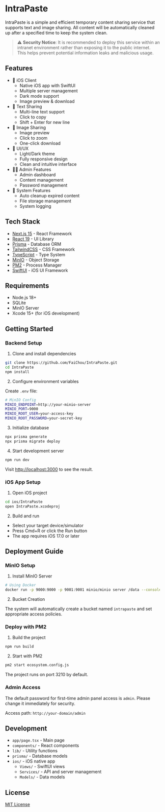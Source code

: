 # IntraPaste

IntraPaste is a simple and efficient temporary content sharing service that supports text and image sharing. All content will be automatically cleaned up after a specified time to keep the system clean.

> ⚠️ **Security Notice**: It is recommended to deploy this service within an intranet environment rather than exposing it to the public internet. This helps prevent potential information leaks and malicious usage.

## Features

- 📱 iOS Client
  - Native iOS app with SwiftUI
  - Multiple server management
  - Dark mode support
  - Image preview & download
- 📝 Text Sharing
  - Multi-line text support
  - Click to copy
  - Shift + Enter for new line
- 📸 Image Sharing
  - Image preview
  - Click to zoom
  - One-click download
- 🎨 UI/UX
  - Light/Dark theme
  - Fully responsive design
  - Clean and intuitive interface
- 👨‍💼 Admin Features
  - Admin dashboard
  - Content management
  - Password management
- 🧹 System Features
  - Auto cleanup expired content
  - File storage management
  - System logging

## Tech Stack

- [Next.js 15](https://nextjs.org/) - React Framework
- [React 19](https://react.dev/) - UI Library
- [Prisma](https://www.prisma.io/) - Database ORM
- [TailwindCSS](https://tailwindcss.com/) - CSS Framework
- [TypeScript](https://www.typescriptlang.org/) - Type System
- [MinIO](https://min.io/) - Object Storage
- [PM2](https://pm2.keymetrics.io/) - Process Manager
- [SwiftUI](https://developer.apple.com/xcode/swiftui/) - iOS UI Framework

## Requirements

- Node.js 18+
- SQLite
- MinIO Server
- Xcode 15+ (for iOS development)

## Getting Started

### Backend Setup

1. Clone and install dependencies

```bash
git clone https://github.com/FaiChou/IntraPaste.git
cd IntraPaste
npm install
```

2. Configure environment variables

Create `.env` file:

```bash
# MinIO Config
MINIO_ENDPOINT=http://your-minio-server
MINIO_PORT=9000
MINIO_ROOT_USER=your-access-key
MINIO_ROOT_PASSWORD=your-secret-key
```

3. Initialize database

```bash
npx prisma generate
npx prisma migrate deploy
```

4. Start development server

```bash
npm run dev
```

Visit [http://localhost:3000](http://localhost:3000) to see the result.

### iOS App Setup

1. Open iOS project

```bash
cd ios/IntraPaste
open IntraPaste.xcodeproj
```

2. Build and run
- Select your target device/simulator
- Press Cmd+R or click the Run button
- The app requires iOS 17.0 or later

## Deployment Guide

### MinIO Setup

1. Install MinIO Server

```bash
# Using Docker
docker run -p 9000:9000 -p 9001:9001 minio/minio server /data --console-address ":9001"
```

2. Bucket Creation

The system will automatically create a bucket named `intrapaste` and set appropriate access policies.

### Deploy with PM2

1. Build the project

```bash
npm run build
```

2. Start with PM2

```bash
pm2 start ecosystem.config.js
```

The project runs on port 3210 by default.

### Admin Access

The default password for first-time admin panel access is `admin`. Please change it immediately for security.

Access path: `http://your-domain/admin`

## Development

- `app/page.tsx` - Main page
- `components/` - React components
- `lib/` - Utility functions
- `prisma/` - Database models
- `ios/` - iOS native app
  - `Views/` - SwiftUI views
  - `Services/` - API and server management
  - `Models/` - Data models

## License

[MIT License](LICENSE)
